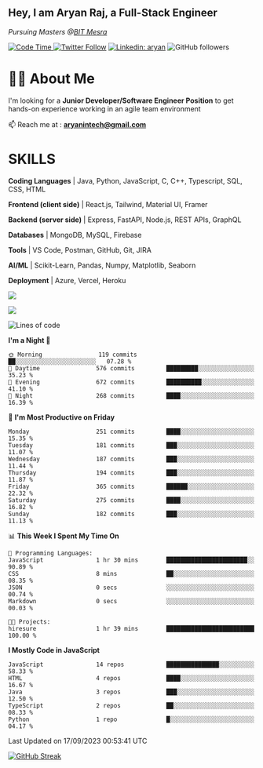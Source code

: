 <h2>Hey, I am Aryan Raj, a Full-Stack Engineer</h2>
<p><em>Pursuing Masters @<a href="https://bitmesra.ac.in/">BIT Mesra
</em></p>


![Code Time](http://img.shields.io/badge/Code%20Time-124%20hrs%2012%20mins-blue)
[![Twitter Follow](https://img.shields.io/twitter/follow/desikiteretsu_?label=aryanintech)](https://twitter.com/aryanintech_)
[![Linkedin: aryan](https://img.shields.io/badge/-aryan-blue?style=flat-square&logo=Linkedin&logoColor=white&link=https://www.linkedin.com/in/aryanraj24/)](https://www.linkedin.com/in/aryanraj24/)
![GitHub followers](https://img.shields.io/github/followers/aryan-139?label=Follow&style=social)


# 🧑‍💻 About Me
 
 I'm looking for a **Junior Developer/Software Engineer Position** to get hands-on experience working in an agile team environment

📫 Reach me at : **aryanintech@gmail.com**

#  SKILLS

**Coding Languages** | Java, Python, JavaScript, C, C++, Typescript, SQL, CSS, HTML

**Frontend (client side)** | React.js, Tailwind, Material UI, Framer

**Backend (server side)** | Express, FastAPI, Node.js, REST APIs, GraphQL

**Databases** | MongoDB, MySQL, Firebase

**Tools** | VS Code, Postman, GitHub, Git, JIRA

**AI/ML** | Scikit-Learn, Pandas, Numpy, Matplotlib, Seaborn

**Deployment** | Azure, Vercel, Heroku

![](http://github-profile-summary-cards.vercel.app/api/cards/profile-details?username=aryan-139&theme=aura_dark)

<div display="flex">

![](http://github-profile-summary-cards.vercel.app/api/cards/stats?username=aryan-139&theme=aura_dark)


<div>



<!--START_SECTION:waka-->

![Lines of code](https://img.shields.io/badge/From%20Hello%20World%20I%27ve%20Written-891.4%20thousand%20lines%20of%20code-blue)

**I'm a Night 🦉** 

```text
🌞 Morning                119 commits         ██░░░░░░░░░░░░░░░░░░░░░░░   07.28 % 
🌆 Daytime                576 commits         █████████░░░░░░░░░░░░░░░░   35.23 % 
🌃 Evening                672 commits         ██████████░░░░░░░░░░░░░░░   41.10 % 
🌙 Night                  268 commits         ████░░░░░░░░░░░░░░░░░░░░░   16.39 % 
```
📅 **I'm Most Productive on Friday** 

```text
Monday                   251 commits         ████░░░░░░░░░░░░░░░░░░░░░   15.35 % 
Tuesday                  181 commits         ███░░░░░░░░░░░░░░░░░░░░░░   11.07 % 
Wednesday                187 commits         ███░░░░░░░░░░░░░░░░░░░░░░   11.44 % 
Thursday                 194 commits         ███░░░░░░░░░░░░░░░░░░░░░░   11.87 % 
Friday                   365 commits         ██████░░░░░░░░░░░░░░░░░░░   22.32 % 
Saturday                 275 commits         ████░░░░░░░░░░░░░░░░░░░░░   16.82 % 
Sunday                   182 commits         ███░░░░░░░░░░░░░░░░░░░░░░   11.13 % 
```


📊 **This Week I Spent My Time On** 

```text
💬 Programming Languages: 
JavaScript               1 hr 30 mins        ███████████████████████░░   90.89 % 
CSS                      8 mins              ██░░░░░░░░░░░░░░░░░░░░░░░   08.35 % 
JSON                     0 secs              ░░░░░░░░░░░░░░░░░░░░░░░░░   00.74 % 
Markdown                 0 secs              ░░░░░░░░░░░░░░░░░░░░░░░░░   00.03 % 

🐱‍💻 Projects: 
hiresure                 1 hr 39 mins        █████████████████████████   100.00 % 
```

**I Mostly Code in JavaScript** 

```text
JavaScript               14 repos            ███████████████░░░░░░░░░░   58.33 % 
HTML                     4 repos             ████░░░░░░░░░░░░░░░░░░░░░   16.67 % 
Java                     3 repos             ███░░░░░░░░░░░░░░░░░░░░░░   12.50 % 
TypeScript               2 repos             ██░░░░░░░░░░░░░░░░░░░░░░░   08.33 % 
Python                   1 repo              █░░░░░░░░░░░░░░░░░░░░░░░░   04.17 % 
```




 Last Updated on 17/09/2023 00:53:41 UTC
<!--END_SECTION:waka-->

[![GitHub Streak](https://streak-stats.demolab.com?user=aryan-139&theme=dark)](https://git.io/streak-stats)
